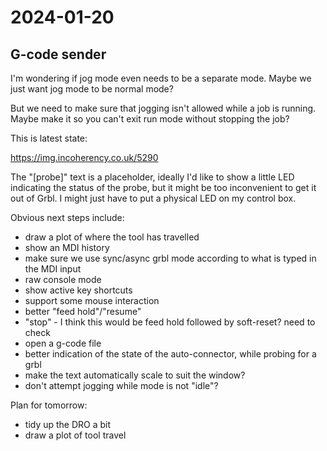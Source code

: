 # 2024-01-20

## G-code sender

I'm wondering if jog mode even needs to be a separate mode. Maybe we just want jog mode to be normal mode?

But we need to make sure that jogging isn't allowed while a job is running. Maybe make it so you can't
exit run mode without stopping the job?

This is latest state:

https://img.incoherency.co.uk/5290

The "[probe]" text is a placeholder, ideally I'd like to show a little LED indicating the status of the
probe, but it might be too inconvenient to get it out of Grbl. I might just have to put a physical LED on my control
box.

Obvious next steps include:

 * draw a plot of where the tool has travelled
 * show an MDI history
 * make sure we use sync/async grbl mode according to what is typed in the MDI input
 * raw console mode
 * show active key shortcuts
 * support some mouse interaction
 * better "feed hold"/"resume"
 * "stop" - I think this would be feed hold followed by soft-reset? need to check
 * open a g-code file
 * better indication of the state of the auto-connector, while probing for a grbl
 * make the text automatically scale to suit the window?
 * don't attempt jogging while mode is not "idle"?

Plan for tomorrow:

 * tidy up the DRO a bit
 * draw a plot of tool travel
